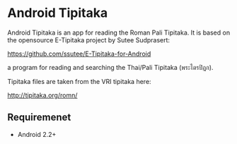 Android Tipitaka
==================

Android Tipitaka is an app for reading the Roman Pali Tipitaka.  It is based on the opensource E-Tipitaka project by Sutee Sudprasert:

https://github.com/ssutee/E-Tipitaka-for-Android

a program for reading and searching the Thai/Pali Tipitaka (พระไตรปิฎก).

Tipitaka files are taken from the VRI tipitaka here:

http://tipitaka.org/romn/

Requiremenet
------------
* Android 2.2+

